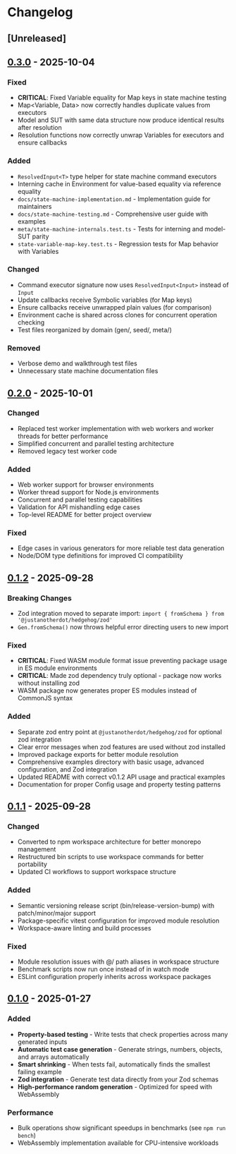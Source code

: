 # Changelog

## [Unreleased]

## [0.3.0] - 2025-10-04

### Fixed
- **CRITICAL**: Fixed Variable equality for Map keys in state machine testing
- Map<Variable, Data> now correctly handles duplicate values from executors
- Model and SUT with same data structure now produce identical results after resolution
- Resolution functions now correctly unwrap Variables for executors and ensure callbacks

### Added
- `ResolvedInput<T>` type helper for state machine command executors
- Interning cache in Environment for value-based equality via reference equality
- `docs/state-machine-implementation.md` - Implementation guide for maintainers
- `docs/state-machine-testing.md` - Comprehensive user guide with examples
- `meta/state-machine-internals.test.ts` - Tests for interning and model-SUT parity
- `state-variable-map-key.test.ts` - Regression tests for Map behavior with Variables

### Changed
- Command executor signature now uses `ResolvedInput<Input>` instead of `Input`
- Update callbacks receive Symbolic variables (for Map keys)
- Ensure callbacks receive unwrapped plain values (for comparison)
- Environment cache is shared across clones for concurrent operation checking
- Test files reorganized by domain (gen/, seed/, meta/)

### Removed
- Verbose demo and walkthrough test files
- Unnecessary state machine documentation files

## [0.2.0] - 2025-10-01

### Changed
- Replaced test worker implementation with web workers and worker threads for better performance
- Simplified concurrent and parallel testing architecture
- Removed legacy test worker code

### Added
- Web worker support for browser environments
- Worker thread support for Node.js environments
- Concurrent and parallel testing capabilities
- Validation for API mishandling edge cases
- Top-level README for better project overview

### Fixed
- Edge cases in various generators for more reliable test data generation
- Node/DOM type definitions for improved CI compatibility

## [0.1.2] - 2025-09-28

### Breaking Changes
- Zod integration moved to separate import: `import { fromSchema } from '@justanotherdot/hedgehog/zod'`
- `Gen.fromSchema()` now throws helpful error directing users to new import

### Fixed
- **CRITICAL**: Fixed WASM module format issue preventing package usage in ES module environments
- **CRITICAL**: Made zod dependency truly optional - package now works without installing zod
- WASM package now generates proper ES modules instead of CommonJS syntax

### Added
- Separate zod entry point at `@justanotherdot/hedgehog/zod` for optional zod integration
- Clear error messages when zod features are used without zod installed
- Improved package exports for better module resolution
- Comprehensive examples directory with basic usage, advanced configuration, and Zod integration
- Updated README with correct v0.1.2 API usage and practical examples
- Documentation for proper Config usage and property testing patterns

## [0.1.1] - 2025-09-28

### Changed
- Converted to npm workspace architecture for better monorepo management
- Restructured bin scripts to use workspace commands for better portability
- Updated CI workflows to support workspace structure

### Added
- Semantic versioning release script (bin/release-version-bump) with patch/minor/major support
- Package-specific vitest configuration for improved module resolution
- Workspace-aware linting and build processes

### Fixed
- Module resolution issues with @/ path aliases in workspace structure
- Benchmark scripts now run once instead of in watch mode
- ESLint configuration properly inherits across workspace packages

## [0.1.0] - 2025-01-27

### Added
- **Property-based testing** - Write tests that check properties across many generated inputs
- **Automatic test case generation** - Generate strings, numbers, objects, and arrays automatically
- **Smart shrinking** - When tests fail, automatically finds the smallest failing example
- **Zod integration** - Generate test data directly from your Zod schemas
- **High-performance random generation** - Optimized for speed with WebAssembly

### Performance
- Bulk operations show significant speedups in benchmarks (see `npm run bench`)
- WebAssembly implementation available for CPU-intensive workloads

[0.3.0]: https://github.com/justanotherdot/typescript-hedgehog/releases/tag/0.3.0
[0.2.0]: https://github.com/justanotherdot/typescript-hedgehog/releases/tag/0.2.0
[0.1.2]: https://github.com/justanotherdot/typescript-hedgehog/releases/tag/0.1.2
[0.1.1]: https://github.com/justanotherdot/typescript-hedgehog/releases/tag/0.1.1
[0.1.0]: https://github.com/justanotherdot/typescript-hedgehog/releases/tag/0.1.0